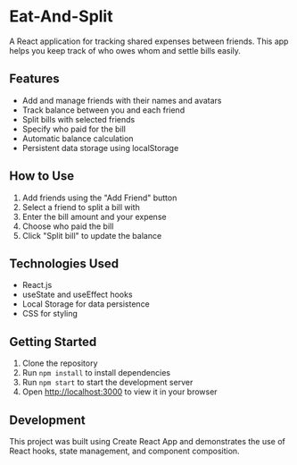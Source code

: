 # Eat-And-Split

A React application for tracking shared expenses between friends. This app helps you keep track of who owes whom and settle bills easily.

## Features

- Add and manage friends with their names and avatars
- Track balance between you and each friend
- Split bills with selected friends
- Specify who paid for the bill
- Automatic balance calculation
- Persistent data storage using localStorage

## How to Use

1. Add friends using the "Add Friend" button
2. Select a friend to split a bill with
3. Enter the bill amount and your expense
4. Choose who paid the bill
5. Click "Split bill" to update the balance

## Technologies Used

- React.js
- useState and useEffect hooks
- Local Storage for data persistence
- CSS for styling

## Getting Started

1. Clone the repository
2. Run `npm install` to install dependencies
3. Run `npm start` to start the development server
4. Open [http://localhost:3000](http://localhost:3000) to view it in your browser

## Development

This project was built using Create React App and demonstrates the use of React hooks, state management, and component composition.
